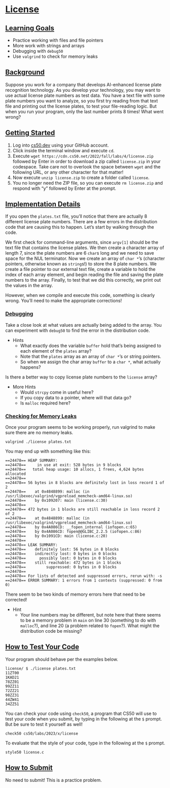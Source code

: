 # [License](#license)

## [Learning Goals](#learning-goals)

- Practice working with files and file pointers
- More work with strings and arrays
- Debugging with `debug50`
- Use `valgrind` to check for memory leaks

## [Background](#background)

Suppose you work for a company that develops AI-enhanced license plate
recognition technology. As you develop your technology, you may want to
use actual license plate numbers as test data. You have a text file with
some plate numbers you want to analyze, so you first try reading from
that text file and printing out the license plates, to test your
file-reading logic. But when you run your program, only the last number
prints 8 times! What went wrong?

## [Getting Started](#getting-started)

1.  Log into [cs50.dev](https://cs50.dev/) using your GitHub account.
2.  Click inside the terminal window and execute `cd`.
3.  Execute `wget https://cdn.cs50.net/2022/fall/labs/4/license.zip`
    followed by Enter in order to download a zip called `license.zip` in
    your codespace. Take care not to overlook the space between `wget`
    and the following URL, or any other character for that matter!
4.  Now execute `unzip license.zip` to create a folder called `license`.
5.  You no longer need the ZIP file, so you can execute `rm license.zip`
    and respond with “y” followed by Enter at the prompt.

## [Implementation Details](#implementation-details)

If you open the `plates.txt` file, you’ll notice that there are actually
8 different license plate numbers. There are a few errors in the
distribution code that are causing this to happen. Let’s start by
walking through the code.

We first check for command-line arguments, since `argv[1]` should be the
text file that contains the license plates. We then create a character
array of length 7, since the plate numbers are 6 `char`s long and we
need to save space for the NUL terminator. Now we create an array of
`char *`’s (character pointers, otherwise known as `string`s!) to store
the 8 plate numbers. We create a file pointer to our external text file,
create a variable to hold the index of each array element, and begin
reading the file and saving the plate numbers to the array. Finally, to
test that we did this correctly, we print out the values in the array.

However, when we compile and execute this code, something is clearly
wrong. You’ll need to make the appropriate corrections!

### [Debugging](#debugging)

Take a close look at what values are actually being added to the array.
You can experiment with `debug50` to find the error in the distribution
code.

- Hints
  - What exactly does the variable `buffer` hold that’s being assigned
    to each element of the `plates` array?
  - Note that the `plates` array as an array of `char *`’s or string
    pointers.
  - So when we assign the char array `buffer` to a `char *`, what
    actually happens?

Is there a better way to copy license plate numbers to the `license`
array?

- More Hints
  - Would `strcpy` come in useful here?
  - If you copy data to a pointer, where will that data go?
  - Is `malloc` required here?

### [Checking for Memory Leaks](#checking-for-memory-leaks)

Once your program seems to be working properly, run valgrind to make
sure there are no memory leaks.

``` highlight
valgrind ./license plates.txt
```

You may end up with something like this:

``` highlight
==24478== HEAP SUMMARY:
==24478==     in use at exit: 528 bytes in 9 blocks
==24478==   total heap usage: 10 allocs, 1 frees, 4,624 bytes allocated
==24478==
==24478== 56 bytes in 8 blocks are definitely lost in loss record 1 of 2
==24478==    at 0x4848899: malloc (in /usr/libexec/valgrind/vgpreload_memcheck-amd64-linux.so)
==24478==    by 0x109207: main (license.c:30)
==24478==
==24478== 472 bytes in 1 blocks are still reachable in loss record 2 of 2
==24478==    at 0x4848899: malloc (in /usr/libexec/valgrind/vgpreload_memcheck-amd64-linux.so)
==24478==    by 0x4A086CD: __fopen_internal (iofopen.c:65)
==24478==    by 0x4A086CD: fopen@@GLIBC_2.2.5 (iofopen.c:86)
==24478==    by 0x1091CD: main (license.c:20)
==24478==
==24478== LEAK SUMMARY:
==24478==    definitely lost: 56 bytes in 8 blocks
==24478==    indirectly lost: 0 bytes in 0 blocks
==24478==      possibly lost: 0 bytes in 0 blocks
==24478==    still reachable: 472 bytes in 1 blocks
==24478==         suppressed: 0 bytes in 0 blocks
==24478==
==24478== For lists of detected and suppressed errors, rerun with: -s
==24478== ERROR SUMMARY: 1 errors from 1 contexts (suppressed: 0 from 0)
```

There seem to be two kinds of memory errors here that need to be
corrected!

- Hint
  - Your line numbers may be different, but note here that there seems
    to be a memory problem in `main` on line 30 (something to do with
    `malloc`?), and line 20 (a problem related to `fopen`?). What might
    the distribution code be missing?

## [How to Test Your Code](#how-to-test-your-code)

Your program should behave per the examples below.

``` highlight
license/ $ ./license plates.txt
11ZT00
1KAD21
78ZZ01
99ZZ11
72ZZ21
98ZZ31
44ZW41
34ZZ51
```

You can check your code using `check50`, a program that CS50 will use to
test your code when you submit, by typing in the following at the `$`
prompt. But be sure to test it yourself as well!

``` highlight
check50 cs50/labs/2023/x/license
```

To evaluate that the style of your code, type in the following at the
`$` prompt.

``` highlight
style50 license.c
```

## [How to Submit](#how-to-submit)

No need to submit! This is a practice problem.
